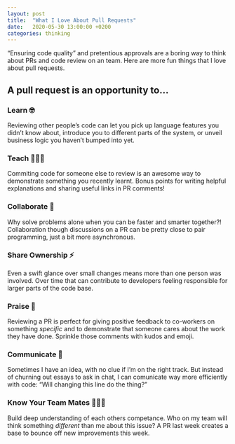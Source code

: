 ```yaml
---
layout: post
title:  "What I Love About Pull Requests"
date:   2020-05-30 13:00:00 +0200
categories: thinking
---
```



“Ensuring code quality” and pretentious approvals are a boring way to think about PRs and code review on an team. Here are more fun things that I love about pull requests.

## A pull request is an opportunity to…

### Learn 🤓

Reviewing other people’s code can let you pick up language features you didn’t know about, introduce you to different parts of the system, or unveil business logic you haven’t bumped into yet.

### Teach 💁🏽‍♂️

Commiting code for someone else to review is an awesome way to demonstrate something you recently learnt. Bonus points for writing helpful explanations and sharing useful links in PR comments!

### Collaborate 🐜

Why solve problems alone when you can be faster and smarter together?! Collaboration though discussions on a PR can be pretty close to pair programming, just a bit more asynchronous.

### Share Ownership ⚡️

Even a swift glance over small changes means more than one person was involved. Over time that can contribute to developers feeling responsible for larger parts of the code base.

### Praise 🎉

Reviewing a PR is perfect for giving positive feedback to co-workers on something *specific* and to demonstrate that someone cares about the work they have done. Sprinkle those comments with kudos and emoji.

### Communicate 💬

Sometimes I have an idea, with no clue if I’m on the right track. But instead of churning out essays to ask in chat, I can comunicate way more efficiently with code: “Will changing this line do the thing?”

### Know Your Team Mates 🦸🏻‍♀️

Build deep understanding of each others competance. Who on my team will think something *different* than me about this issue? A PR last week creates a base to bounce off new improvements this week.
